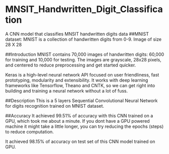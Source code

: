 # MNSIT_Handwritten_Digit_Classification
A CNN model that classifies MNSIT handwritten digits data
##MNIST dataset:
MNIST is a collection of handwritten digits from 0-9. Image of size 28 X 28

##Introduction
MNIST contains 70,000 images of handwritten digits: 60,000 for training and 10,000 for testing. The images are grayscale, 28x28 pixels, and centered to reduce preprocessing and get started quicker.

Keras is a high-level neural network API focused on user friendliness, fast prototyping, modularity and extensibility. It works with deep learning frameworks like Tensorflow, Theano and CNTK, so we can get right into building and training a neural network without a lot of fuss.

##Description
This is a 5 layers Sequential Convolutional Neural Network for digits recognition trained on MNIST dataset. 

##Accuracy
It achieved 99.51% of accuracy with this CNN trained on a GPU, which took me about a minute. If you dont have a GPU powered machine it might take a little longer, you can try reducing the epochs (steps) to reduce computation.

It achieved 98.15% of accuracy on test set of this CNN model trained on GPU.
